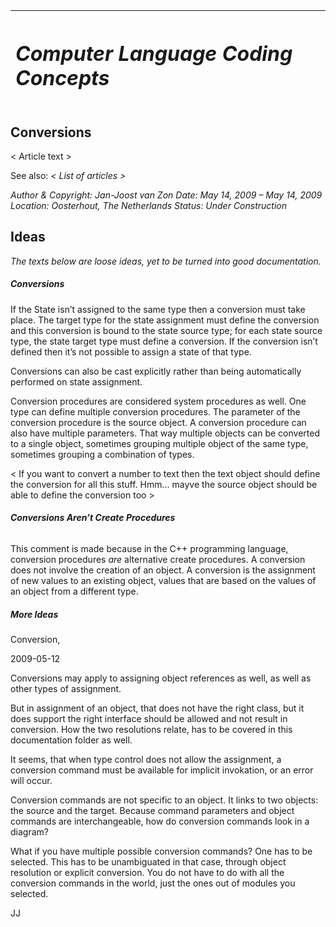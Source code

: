 ﻿|<h1>***Computer Language Coding Concepts***</h1>|
| :- |
## **Conversions**
< Article text >

See also: *< List of articles >*


*Author & Copyright: Jan-Joost van Zon        Date: May 14, 2009 – May 14, 2009        Location: Oosterhout, The Netherlands        Status: Under Construction*

## **Ideas**
*The texts below are loose ideas, yet to be turned into good documentation.*


##### ***Conversions***
If the State isn’t assigned to the same type then a conversion must take place. The target type for the state assignment must define the conversion and this conversion is bound to the state source type; for each state source type, the state target type must define a conversion. If the conversion isn’t defined then it’s not possible to assign a state of that type.

Conversions can also be cast explicitly rather than being automatically performed on state assignment.

Conversion procedures are considered system procedures as well. One type can define multiple conversion procedures. The parameter of the conversion procedure is the source object. A conversion procedure can also have multiple parameters. That way multiple objects can be converted to a single object, sometimes grouping multiple object of the same type, sometimes grouping a combination of types.


< If you want to convert a number to text then the text object should define the conversion for all this stuff. Hmm… mayve the source object should be able to define the conversion too >
###### **Conversions Aren’t Create Procedures**
This comment is made because in the C++ programming language, conversion procedures *are* alternative create procedures. A conversion does not involve the creation of an object. A conversion is the assignment of new values to an existing object, values that are based on the values of an object from a different type.
##### ***More Ideas***
Conversion,

2009-05-12

Conversions may apply to assigning object references as well, as well as other types of assignment.

But in assignment of an object, that does not have the right class, but it does support the right interface should be allowed and not result in conversion. How the two resolutions relate, has to be covered in this documentation folder as well.

It seems, that when type control does not allow the assignment, a conversion command must be available for implicit invokation, or an error will occur.

Conversion commands are not specific to an object. It links to two objects: the source and the target. Because command parameters and object commands are interchangeable, how do conversion commands look in a diagram?

What if you have multiple possible conversion commands? One has to be selected. This has to be unambiguated in that case, through object resolution or explicit conversion. You do not have to do with all the conversion commands in the world, just the ones out of modules you selected.

JJ


